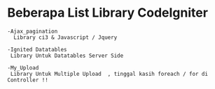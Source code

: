 # Beberapa List Library CodeIgniter

	-Ajax_pagination
	  Library ci3 & Javascript / Jquery

	-Ignited Datatables
	 Library Untuk Datatables Server Side

	-My_Upload
	 Library Untuk Multiple Upload  , tinggal kasih foreach / for di Controller !!
